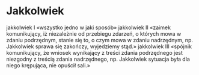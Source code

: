 # Jakkolwiek
jakkolwiek I «wszystko jedno w jaki sposób»
jakkolwiek II «zaimek komunikujący, iż niezależnie od przebiegu zdarzeń, o których mowa w zdaniu podrzędnym, stanie się to, o czym mowa w zdaniu nadrzędnym, np. Jakkolwiek sprawa się zakończy, wyjedziemy stąd.»
jakkolwiek III «spójnik komunikujący, że wniosek wynikający z treści zdania podrzędnego jest niezgodny z treścią zdania nadrzędnego, np. Jakkolwiek sytuacja była dla niego krępująca, nie opuścił sali.»
